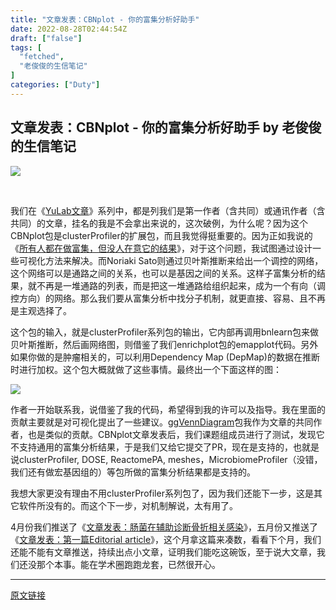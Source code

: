 ```yaml
---
title: "文章发表：CBNplot - 你的富集分析好助手"
date: 2022-08-28T02:44:54Z
draft: ["false"]
tags: [
  "fetched",
  "老俊俊的生信笔记"
]
categories: ["Duty"]
---
```

文章发表：CBNplot - 你的富集分析好助手 by 老俊俊的生信笔记
------
<div><p data-mpa-powered-by="yiban.io"><img data-galleryid="" data-ratio="0.3128205128205128" data-s="300,640" data-src="https://mmbiz.qpic.cn/mmbiz_png/MPBFtnFrw4l81f0ibLmYmiaaTH2hHaFv63Qxge3IvQKSDasRQqgPSGgGFjL5bTQteI1KrRMUQ3dwpXUS8G5JiaRyQ/640?wx_fmt=png" data-type="png" data-w="780" src="https://mmbiz.qpic.cn/mmbiz_png/MPBFtnFrw4l81f0ibLmYmiaaTH2hHaFv63Qxge3IvQKSDasRQqgPSGgGFjL5bTQteI1KrRMUQ3dwpXUS8G5JiaRyQ/640?wx_fmt=png"></p><p><br></p><p>我们在《<a target="_blank" href="https://mp.weixin.qq.com/mp/appmsgalbum?__biz=MzI5NjUyNzkxMg==&amp;action=getalbum&amp;album_id=1300603819033788419&amp;scene=173&amp;from_msgid=2247491934&amp;from_itemidx=1&amp;count=3&amp;nolastread=1#wechat_redirect" textvalue="YuLab文章" linktype="text" imgurl="" imgdata="null" tab="innerlink" data-linktype="2">YuLab文章</a>》系列中，都是列我们是第一作者（含共同）或通讯作者（含共同）的文章，挂名的我是不会拿出来说的，这次破例，为什么呢？因为这个CBNplot包是clusterProfiler的扩展包，而且我觉得挺重要的。因为正如我说的《<a target="_blank" href="http://mp.weixin.qq.com/s?__biz=MzI5NjUyNzkxMg==&amp;mid=2247489886&amp;idx=1&amp;sn=1c3d9c91988ac8499733010480c34d47&amp;chksm=ec43a819db34210f0f60641d5fcafffca50a2cd9bfc3dcf6b8b71cba5fa8ff7012aefddcebfe&amp;scene=21#wechat_redirect" textvalue="所有人都在做富集，但没人在意它的结果" linktype="text" imgurl="" imgdata="null" data-itemshowtype="0" tab="innerlink" data-linktype="2">所有人都在做富集，但没人在意它的结果</a>》，对于这个问题，我试图通过设计一些可视化方法来解决。而Noriaki Sato则通过贝叶斯推断来给出一个调控的网络，这个网络可以是通路之间的关系，也可以是基因之间的关系。这样子富集分析的结果，就不再是一堆通路的列表，而是把这一堆通路给组织起来，成为一个有向（调控方向）的网络。那么我们要从富集分析中找分子机制，就更直接、容易、且不再是主观选择了。<br></p><p>这个包的输入，就是clusterProfiler系列包的输出，它内部再调用bnlearn包来做贝叶斯推断，然后画网络图，则借鉴了我们enrichplot包的emapplot代码。另外如果你做的是肿瘤相关的，可以利用Dependency Map (DepMap)的数据在推断时进行加权。这个包大概就做了这些事情。最终出一个下面这样的图：</p><p><img data-galleryid="" data-ratio="0.9393491124260355" data-s="300,640" data-src="https://mmbiz.qpic.cn/mmbiz_png/MPBFtnFrw4l81f0ibLmYmiaaTH2hHaFv63ZOC04pk3HVqL2u8WZgWzbtSrsia59FjhC09xAw40xC0jXNMsYHFgRLQ/640?wx_fmt=png" data-type="png" data-w="676" src="https://mmbiz.qpic.cn/mmbiz_png/MPBFtnFrw4l81f0ibLmYmiaaTH2hHaFv63ZOC04pk3HVqL2u8WZgWzbtSrsia59FjhC09xAw40xC0jXNMsYHFgRLQ/640?wx_fmt=png"></p><p>作者一开始联系我，说借鉴了我的代码，希望得到我的许可以及指导。我在里面的贡献主要就是对可视化提出了一些建议。<a target="_blank" href="http://mp.weixin.qq.com/s?__biz=MzI5NjUyNzkxMg==&amp;mid=2247491150&amp;idx=2&amp;sn=2bca032e5328337b703447d350759656&amp;chksm=ec43af09db34261f151905907c52026bb9cdbedaec7c307db81407ac78f6372f076edf57b6b2&amp;scene=21#wechat_redirect" textvalue="ggVennDiagram文章发表" linktype="text" imgurl="" imgdata="null" data-itemshowtype="0" tab="innerlink" data-linktype="2">ggVennDiagram</a>包我作为文章的共同作者，也是类似的贡献。CBNplot文章发表后，我们课题组成员进行了测试，发现它不支持通用的富集分析结果，于是我们又给它提交了PR，现在是支持的，也就是说clusterProfiler, DOSE, ReactomePA, meshes，MicrobiomeProfiler（没错，我们还有做宏基因组的）等包所做的富集分析结果都是支持的。</p><p>我想大家更没有理由不用clusterProfiler系列包了，因为我们还能下一步，这是其它软件所没有的。而这个下一步，对机制解说，太有用了。<br></p><p>4月份我们推送了《<a target="_blank" href="http://mp.weixin.qq.com/s?__biz=MzI5NjUyNzkxMg==&amp;mid=2247491876&amp;idx=1&amp;sn=3aa4cf181a9aabb9a30b33710c5f98c7&amp;chksm=ec405063db37d9757a42ae1781a16155cd0b60887c21accff688ed6c99a2411e2e44a7e4d8dd&amp;scene=21#wechat_redirect" textvalue="文章发表：肠菌在辅助诊断骨折相关感染" linktype="text" imgurl="" imgdata="null" data-itemshowtype="0" tab="innerlink" data-linktype="2">文章发表：肠菌在辅助诊断骨折相关感染</a>》，五月份又推送了《<a target="_blank" href="http://mp.weixin.qq.com/s?__biz=MzI5NjUyNzkxMg==&amp;mid=2247491934&amp;idx=1&amp;sn=8fee846572cb0bc337b228150080f047&amp;chksm=ec405019db37d90f5c4c316f3f67ceb625e597a849adffbe81599935c762e5451a4e5f0eb5d2&amp;scene=21#wechat_redirect" textvalue="文章发表：第一篇Editorial article" linktype="text" imgurl="" imgdata="null" data-itemshowtype="0" tab="innerlink" data-linktype="2">文章发表：第一篇Editorial article</a>》，这个月拿这篇来凑数，看看下个月，我们还能不能有文章推送，持续出点小文章，证明我们能吃这碗饭，至于说大文章，我们还没那个本事。能在学术圈跑跑龙套，已然很开心。</p></div>  
<hr>
<a href="https://mp.weixin.qq.com/s/pWeOT1oBp4CKNPp9I9FQkA",target="_blank" rel="noopener noreferrer">原文链接</a>
